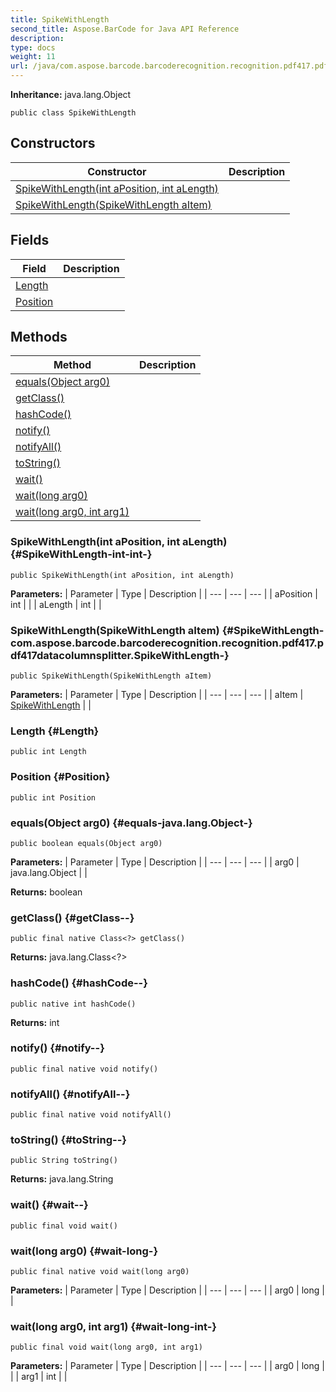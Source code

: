 ```yaml
---
title: SpikeWithLength
second_title: Aspose.BarCode for Java API Reference
description: 
type: docs
weight: 11
url: /java/com.aspose.barcode.barcoderecognition.recognition.pdf417.pdf417datacolumnsplitter/spikewithlength/
---
```

**Inheritance:**
java.lang.Object
```
public class SpikeWithLength
```
## Constructors

| Constructor | Description |
| --- | --- |
| [SpikeWithLength(int aPosition, int aLength)](#SpikeWithLength-int-int-) |  |
| [SpikeWithLength(SpikeWithLength aItem)](#SpikeWithLength-com.aspose.barcode.barcoderecognition.recognition.pdf417.pdf417datacolumnsplitter.SpikeWithLength-) |  |
## Fields

| Field | Description |
| --- | --- |
| [Length](#Length) |  |
| [Position](#Position) |  |
## Methods

| Method | Description |
| --- | --- |
| [equals(Object arg0)](#equals-java.lang.Object-) |  |
| [getClass()](#getClass--) |  |
| [hashCode()](#hashCode--) |  |
| [notify()](#notify--) |  |
| [notifyAll()](#notifyAll--) |  |
| [toString()](#toString--) |  |
| [wait()](#wait--) |  |
| [wait(long arg0)](#wait-long-) |  |
| [wait(long arg0, int arg1)](#wait-long-int-) |  |
### SpikeWithLength(int aPosition, int aLength) {#SpikeWithLength-int-int-}
```
public SpikeWithLength(int aPosition, int aLength)
```


**Parameters:**
| Parameter | Type | Description |
| --- | --- | --- |
| aPosition | int |  |
| aLength | int |  |

### SpikeWithLength(SpikeWithLength aItem) {#SpikeWithLength-com.aspose.barcode.barcoderecognition.recognition.pdf417.pdf417datacolumnsplitter.SpikeWithLength-}
```
public SpikeWithLength(SpikeWithLength aItem)
```


**Parameters:**
| Parameter | Type | Description |
| --- | --- | --- |
| aItem | [SpikeWithLength](../../com.aspose.barcode.barcoderecognition.recognition.pdf417.pdf417datacolumnsplitter/spikewithlength) |  |

### Length {#Length}
```
public int Length
```


### Position {#Position}
```
public int Position
```


### equals(Object arg0) {#equals-java.lang.Object-}
```
public boolean equals(Object arg0)
```




**Parameters:**
| Parameter | Type | Description |
| --- | --- | --- |
| arg0 | java.lang.Object |  |

**Returns:**
boolean
### getClass() {#getClass--}
```
public final native Class<?> getClass()
```




**Returns:**
java.lang.Class<?>
### hashCode() {#hashCode--}
```
public native int hashCode()
```




**Returns:**
int
### notify() {#notify--}
```
public final native void notify()
```




### notifyAll() {#notifyAll--}
```
public final native void notifyAll()
```




### toString() {#toString--}
```
public String toString()
```




**Returns:**
java.lang.String
### wait() {#wait--}
```
public final void wait()
```




### wait(long arg0) {#wait-long-}
```
public final native void wait(long arg0)
```




**Parameters:**
| Parameter | Type | Description |
| --- | --- | --- |
| arg0 | long |  |

### wait(long arg0, int arg1) {#wait-long-int-}
```
public final void wait(long arg0, int arg1)
```




**Parameters:**
| Parameter | Type | Description |
| --- | --- | --- |
| arg0 | long |  |
| arg1 | int |  |

